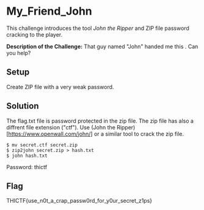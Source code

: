 # My_Friend_John
This challenge introduces the tool *John the Ripper* and ZIP file password cracking to the player.

**Description of the Challenge:**
That guy named "John" handed me this <Link>. Can you help?

## Setup
Create ZIP file with a very weak password.

## Solution
The flag.txt file is password protected in the zip file. The zip file has also a diffrent file extension ("ctf"). Use (John the Ripper)[https://www.openwall.com/john/] or a similar tool to crack the zip file.
```
$ mv secret.ctf secret.zip
$ zip2john secret.zip > hash.txt
$ john hash.txt
```
Password: thictf

## Flag
THICTF{use_n0t_a_crap_passw0rd_for_y0ur_secret_z1ps}
